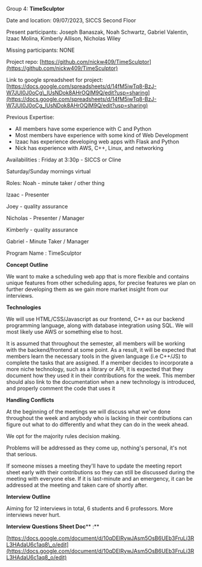 Group 4: **TimeSculptor**

Date and location: 09/07/2023, SICCS Second Floor

Present participants: Joseph Banaszak, Noah Schwartz, Gabriel Valentin, Izaac Molina, Kimberly Allison, Nicholas Wiley

Missing participants: NONE

Project repo: [https://github.com/nickw409/TimeSculptor](https://github.com/nickw409/TimeSculptor)

Link to google spreadsheet for project: [https://docs.google.com/spreadsheets/d/14fM5iwTq8-BzJ-W7JUI0J0oCg\_IUsNDok8AHrOQlM9Q/edit?usp=sharing](https://docs.google.com/spreadsheets/d/14fM5iwTq8-BzJ-W7JUI0J0oCg_IUsNDok8AHrOQlM9Q/edit?usp=sharing)

Previous Expertise:

- All members have some experience with C and Python
- Most members have experience with some kind of Web Development
- Izaac has experience developing web apps with Flask and Python
- Nick has experience with AWS, C++, Linux, and networking

Availabilities : Friday at 3:30p - SICCS or Cline

Saturday/Sunday mornings virtual

Roles: Noah - minute taker / other thing

Izaac - Presenter

Joey - quality assurance

Nicholas - Presenter / Manager

Kimberly - quality assurance

Gabriel - Minute Taker / Manager

Program Name : TimeSculptor

**Concept Outline**

We want to make a scheduling web app that is more flexible and contains unique features from other scheduling apps, for precise features we plan on further developing them as we gain more market insight from our interviews.

**Technologies**

We will use HTML/CSS/Javascript as our frontend, C++ as our backend programming language, along with database integration using SQL. We will most likely use AWS or something else to host.

It is assumed that throughout the semester, all members will be working with the backend/frontend at some point. As a result, it will be expected that members learn the necessary tools in the given language (i.e C++/JS) to complete the tasks that are assigned. If a member decides to incorporate a more niche technology, such as a library or API, it is expected that they document how they used it in their contributions for the week. This member should also link to the documentation when a new technology is introduced, and properly comment the code that uses it

**Handling Conflicts**

At the beginning of the meetings we will discuss what we've done throughout the week and anybody who is lacking in their contributions can figure out what to do differently and what they can do in the week ahead.

We opt for the majority rules decision making.

Problems will be addressed as they come up, nothing's personal, it's not that serious.

If someone misses a meeting they'll have to update the meeting report sheet early with their contributions so they can still be discussed during the meeting with everyone else. If it is last-minute and an emergency, it can be addressed at the meeting and taken care of shortly after.

**Interview Outline**

Aiming for 12 interviews in total, 6 students and 6 professors. More interviews never hurt.

**Interview Questions Sheet Doc**** :**

[https://docs.google.com/document/d/10qDEIRywJAsm5OsB6UEb3FruLi3RL3HAdaU6c1aq8\_o/edit](https://docs.google.com/document/d/10qDEIRywJAsm5OsB6UEb3FruLi3RL3HAdaU6c1aq8_o/edit)